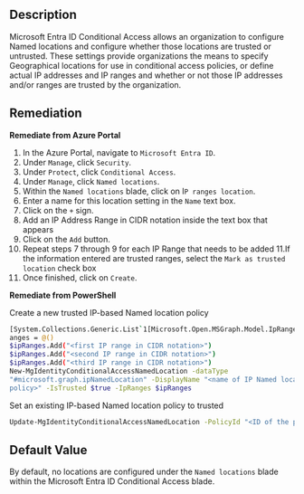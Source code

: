 ## Description

Microsoft Entra ID Conditional Access allows an organization to configure Named locations and configure whether those locations are trusted or untrusted. These settings provide organizations the means to specify Geographical locations for use in conditional access policies, or define actual IP addresses and IP ranges and whether or not those IP addresses and/or ranges are trusted by the organization.

## Remediation

**Remediate from Azure Portal**

1. In the Azure Portal, navigate to `Microsoft Entra ID`.
2. Under `Manage`, click `Security`.
3. Under `Protect`, click `Conditional Access`.
4. Under `Manage`, click `Named locations`.
5. Within the `Named locations` blade, click on I`P ranges location`.
6. Enter a name for this location setting in the `Name` text box.
7. Click on the `+` sign.
8. Add an IP Address Range in CIDR notation inside the text box that appears
9. Click on the `Add` button.
10. Repeat steps 7 through 9 for each IP Range that needs to be added
11.If the information entered are trusted ranges, select the `Mark as trusted location` check box
12. Once finished, click on `Create`.

**Remediate from PowerShell**

Create a new trusted IP-based Named location policy

```bash
[System.Collections.Generic.List`1[Microsoft.Open.MSGraph.Model.IpRange]]$ipR
anges = @()
$ipRanges.Add("<first IP range in CIDR notation>")
$ipRanges.Add("<second IP range in CIDR notation>")
$ipRanges.Add("<third IP range in CIDR notation>")
New-MgIdentityConditionalAccessNamedLocation -dataType
"#microsoft.graph.ipNamedLocation" -DisplayName "<name of IP Named location
policy>" -IsTrusted $true -IpRanges $ipRanges
```

Set an existing IP-based Named location policy to trusted

```bash
Update-MgIdentityConditionalAccessNamedLocation -PolicyId "<ID of the policy>" -dataType "#microsoft.graph.ipNamedLocation" -IsTrusted $true
```

## Default Value

By default, no locations are configured under the `Named locations` blade within the Microsoft Entra ID Conditional Access blade.
